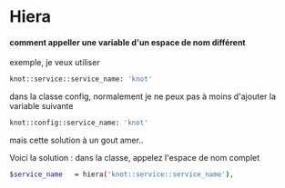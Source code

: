 # Hiera

#### comment appeller une variable d'un espace de nom différent

exemple, je veux utiliser 

```bash 
knot::service::service_name: 'knot'
```

dans la classe config, normalement je ne peux pas à moins d'ajouter la variable suivante

```bash 
knot::config::service_name: 'knot'
```

mais cette solution à un gout amer.. 

Voici la solution : dans la classe, appelez l'espace de nom complet

```bash 
$service_name   = hiera('knot::service::service_name'),
```

